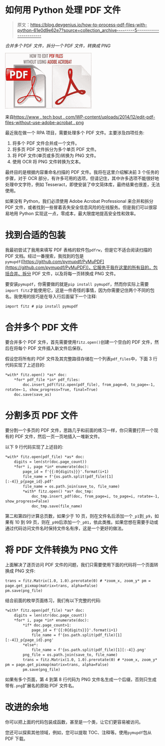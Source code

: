 # 如何用 Python 处理 PDF 文件

> 原文：<https://blog.devgenius.io/how-to-process-pdf-files-with-python-61e0d9e62e7?source=collection_archive---------5----------------------->

*合并多个 PDF 文件，拆分一个 PDF 文件，转换成 PNG*

![](img/cbc2a34c0afc817149b26d28b02cad4d.png)

来自[https://www . tech bout . com/WP-content/uploads/2014/12/edit-pdf-files-without-use-adobe-acrobat . png](https://www.techbout.com/wp-content/uploads/2014/12/edit-pdf-files-without-using-adobe-acrobat.png)

最近我在做一个 RPA 项目，需要处理多个 PDF 文件。主要涉及四项任务:

1.  将多个 PDF 文件合并成一个文件。
2.  将多页 PDF 文件拆分为多个单页 PDF 文件。
3.  将 PDF 文件(单页或多页)转换为 PNG 文件。
4.  使用 OCR 将 PNG 文件转换为文本。

最终目的是根据内容重命名扫描的 PDF 文件。我将在这里介绍解决前 3 个任务的步骤，对于 OCR 部分，有许多可用的选项，但请记住，其中许多选项不能很好地处理中文字符，例如 Tesseract，即使安装了中文简体库，最终结果也很差，无法使用。

如果没有 Python，我们必须使用 Adobe Acrobat Professional 来合并和拆分 PDF 文件，或者找到一些冒着丢失安全信息风险的在线服务。但是我们可以很容易地用 Python 实现这一点，零成本，最大限度地提高安全性和效率。

# 找到合适的包装

我最初尝试了我用来填写 PDF 表格的软件包`pdfrw`，但是它不适合阅读扫描的 PDF 文档。经过一番搜索，我找到的包是`pymupdf`([https://github.com/pymupdf/PyMuPDF](https://github.com/pymupdf/PyMuPDF))，它服务于我在这里的所有目的，包括合并、拆分 PDF 文件，以及将每一页转换成 PNG 文件。

要安装`pymupdf`，你需要做的就是`pip install pymupdf`，然而你实际上需要`import fitz`才能使用它，这是一件奇怪的事情，因为你需要记住两个不同的包名。我使用的技巧是在导入行后面留下一个注释:

```
import fitz # pip install pymupdf
```

# 合并多个 PDF 文件

要合并多个 PDF 文件，首先需要使用`fitz.open()`创建一个空白的 PDF 文件，然后在将每个 PDF 文件插入新文件后保存。

假设您将所有的 PDF 文件及其完整路径存储在一个列表`pdf_files`中，下面 3 行代码实现了上述目的:

```
*with* fitz.open() *as* doc:
    *for* pdf_file *in* pdf_files:
        doc.insert_pdf(fitz.open(pdf_file), from_page=0, to_page=-1, rotate=-1, show_progress=True, final=True)
    doc.save(save_as)
```

# 分割多页 PDF 文件

要分割一个多页的 PDF 文件，思路几乎和前面的练习一样，你只需要打开一个现有的 PDF 文件，然后一页一页地插入一堆新文件。

以下 9 行代码实现了上述目的:

```
*with* fitz.open(pdf_file) *as* doc:
    digits = len(str(doc.page_count))
    *for* i, page *in* enumerate(doc):
        page_id = f'{{:0{digits}}}'.format(i+1)
        file_name = f'{os.path.split(pdf_file)[1][:-4]}_p{page_id}.pdf'
        file_name = os.path.join(save_to, file_name)
        *with* fitz.open() *as* doc_tmp:
            doc_tmp.insert_pdf(doc, from_page=i, to_page=i, rotate=-1, show_progress=False)
            doc_tmp.save(file_name)
```

第二和第四行计算总页数，如果少于 10 页，则在文件名后添加一个`_p1`到`_p9`，如果有 10 到 99 页，则在`_p99`后添加一个`_p01`，依此类推。如果您想在需要手动或通过代码访问文件名时保持文件名有序，这是一个更好的做法。

# 将 PDF 文件转换为 PNG 文件

上面解决了逐页访问 PDF 文件的问题，我们只需要使用下面的代码将一个页面转换成 PNG 文件:

```
trans = fitz.Matrix(1.0, 1.0).prerotate(0) # *zoom_x, zoom_y* pm = page.get_pixmap(matrix=trans, alpha=False)
pm.save(png_file)
```

结合前面的枚举页面练习，我们有以下完整的代码:

```
*with* fitz.open(pdf_file) *as* doc:
    digits = len(str(doc.page_count))
    *for* i, page *in* enumerate(doc):
        *if* doc.page_count>1:
            page_id = f'{{:0{digits}}}'.format(i+1)
            file_name = f'{os.path.split(pdf_file)[1][:-4]}_p{page_id}.png'
        *else*:
            file_name = f'{os.path.split(pdf_file)[1][:-4]}.png'
        png_file = os.path.join(save_to, file_name)
        trans = fitz.Matrix(1.0, 1.0).prerotate(0) # *zoom_x, zoom_y* pm = page.get_pixmap(matrix=trans, alpha=False)
        pm.save(png_file)
```

如果有多个页面，第 4 到第 8 行代码为 PNG 文件名生成一个后缀，否则只生成带有`.png`扩展名的原始 PDF 文件名。

# 改进的余地

你可以把上面的代码包装成函数，甚至是一个类，让它们更容易被访问。

您还可以探索其他领域，例如，您可以提取 TOC、注释等。使用`pymupdf`包从 PDF 下载。